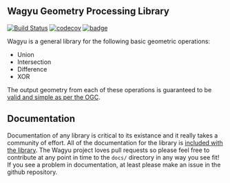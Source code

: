 ## Wagyu Geometry Processing Library

[![Build Status](https://travis-ci.org/mapbox/wagyu.svg?branch=master)](https://travis-ci.org/mapbox/wagyu)
[![codecov](https://codecov.io/gh/mapbox/wagyu/branch/master/graph/badge.svg)](https://codecov.io/gh/mapbox/wagyu)
[![badge](https://mapbox.s3.amazonaws.com/cpp-assets/hpp-skel-badge_blue.svg)](https://github.com/mapbox/hpp-skel)

Wagyu is a general library for the following basic geometric operations:

* Union
* Intersection
* Difference
* XOR

The output geometry from each of these operations is guaranteed to be [valid and simple as per the OGC](http://postgis.net/docs/using_postgis_dbmanagement.html#OGC_Validity).

## Documentation

Documentation of any library is critical to its existance and it really takes a community of effort. All of the documentation for the library is [included with the library](https://github.com/mapbox/wagyu/blob/master/docs/README.md). The Wagyu project loves pull requests so please feel free to contribute at any point in time to the `docs/` directory in any way you see fit! If you see a problem in documentation, at least please make an issue in the github repository. 
